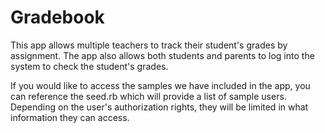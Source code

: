 # Gradebook

This app allows multiple teachers to track their student's grades by assignment. The app also allows both students and parents to log into the system to check the student's grades.

If you would like to access the samples we have included in the app, you can reference the seed.rb which will provide a list of sample users. Depending on the user's authorization rights, they will be limited in what information they can access.
